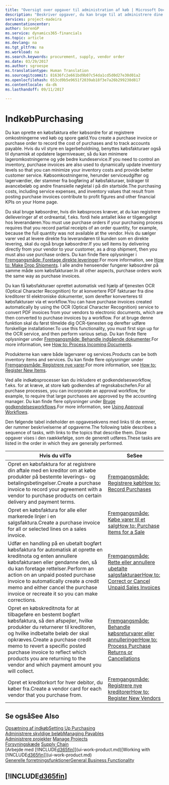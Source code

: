 ```yaml
---
title: "Oversigt over opgaver til administration af køb | Microsoft Docs"
description: "Beskriver opgaver, du kan bruge til at administrere dine indkøb eller indkøbsprocesser, herunder hvordan købsfakturaer og købsordrer fungerer."
services: project-madeira
documentationcenter: 
author: SorenGP
ms.service: dynamics365-financials
ms.topic: article
ms.devlang: na
ms.tgt_pltfrm: na
ms.workload: na
ms.search.keywords: procurement, supply, vendor order
ms.date: 03/29/2017
ms.author: sgroespe
ms.translationtype: Human Translation
ms.sourcegitcommit: 81636fc2e661bd9b07c54da1cd5d0d27e30d01a2
ms.openlocfilehash: 653cd9b5e9651f2039ab18f3e7a26b299238d817
ms.contentlocale: da-dk
ms.lasthandoff: 09/11/2017

---
```

# <a name="purchasing"></a><span data-ttu-id="de054-103">Indkøb</span><span class="sxs-lookup"><span data-stu-id="de054-103">Purchasing</span></span>
<span data-ttu-id="de054-104">Du kan oprette en købsfaktura eller købsordre for at registrere omkostningerne ved køb og spore gæld.</span><span class="sxs-lookup"><span data-stu-id="de054-104">You create a purchase invoice or purchase order to record the cost of purchases and to track accounts payable.</span></span> <span data-ttu-id="de054-105">Hvis du vil styre en lagerbeholdning, benyttes købsfakturaer også til dynamisk at opdatere lagerniveauer, så du kan minimere lageromkostningerne og yde bedre kundeservice.</span><span class="sxs-lookup"><span data-stu-id="de054-105">If you need to control an inventory, purchase invoices are also used to dynamically update inventory levels so that you can minimize your inventory costs and provide better customer service.</span></span> <span data-ttu-id="de054-106">Købsomkostningerne, herunder serviceudgifter og lagerværdier, der stammer fra bogføring af købsfakturaer, bidrager til avancebeløb og andre finansielle nøgletal i på din startside.</span><span class="sxs-lookup"><span data-stu-id="de054-106">The purchasing costs, including service expenses, and inventory values that result from posting purchase invoices contribute to profit figures and other financial KPIs on your Home page.</span></span>

<span data-ttu-id="de054-107">Du skal bruge købsordrer, hvis din købsproces kræver, at du kan registrere delleveringer af et ordreantal, f.eks. fordi hele antallet ikke er tilgængeligt hos leverandøren.</span><span class="sxs-lookup"><span data-stu-id="de054-107">You must use purchase orders if your purchasing process requires that you record partial receipts of an order quantity, for example, because the full quantity was not available at the vendor.</span></span> <span data-ttu-id="de054-108">Hvis du sælger varer ved at levere direkte fra leverandøren til kunden som en direkte levering, skal du også bruge købsordrer.</span><span class="sxs-lookup"><span data-stu-id="de054-108">If you sell items by delivering directly from your vendor to your customer, as a drop shipment, then you must also use purchase orders.</span></span> <span data-ttu-id="de054-109">Du kan finde flere oplysninger i [Fremgangsmåde: Foretage direkte leveringer](sales-how-drop-shipment.md).</span><span class="sxs-lookup"><span data-stu-id="de054-109">For more information, see [How to: Make Drop Shipments](sales-how-drop-shipment.md).</span></span> <span data-ttu-id="de054-110">I alle andre henseender fungerer købsordrer på samme måde som købsfakturaer.</span><span class="sxs-lookup"><span data-stu-id="de054-110">In all other aspects, purchase orders work the same way as purchase invoices.</span></span>

<span data-ttu-id="de054-111">Du kan få købsfakturaer oprettet automatisk ved hjælp af tjenesten OCR (Optical Character Recognition) for at konvertere PDF fakturaer fra dine kreditorer til elektroniske dokumenter, som derefter konverteres til købsfakturaer via et workflow.</span><span class="sxs-lookup"><span data-stu-id="de054-111">You can have purchase invoices created automatically by using the OCR (Optical Character Recognition) service to convert PDF invoices from your vendors to electronic documents, which are then converted to purchase invoices by a workflow.</span></span> <span data-ttu-id="de054-112">For at bruge denne funktion skal du først tilmelde dig OCR-tjenesten og derefter udføre forskellige installationer.</span><span class="sxs-lookup"><span data-stu-id="de054-112">To use this functionality, you must first sign up for the OCR service, and then perform various setup.</span></span> <span data-ttu-id="de054-113">Du kan finde flere oplysninger under [Fremgangsmåde: Behandle indgående dokumenter](across-process-income-documents.md).</span><span class="sxs-lookup"><span data-stu-id="de054-113">For more information, see [How to: Process Incoming Documents](across-process-income-documents.md).</span></span>      

<span data-ttu-id="de054-114">Produkterne kan være både lagervarer og services.</span><span class="sxs-lookup"><span data-stu-id="de054-114">Products can be both inventory items and services.</span></span> <span data-ttu-id="de054-115">Du kan finde flere oplysninger under [Fremgangsmåde: Registrere nye varer](inventory-how-register-new-items.md).</span><span class="sxs-lookup"><span data-stu-id="de054-115">For more information, see [How to: Register New Items](inventory-how-register-new-items.md).</span></span>

<span data-ttu-id="de054-116">Ved alle indkøbsprocesser kan du inkludere et godkendelsesworkflow, f.eks. for at kræve, at store køb godkendes af regnskabschefen.</span><span class="sxs-lookup"><span data-stu-id="de054-116">For all purchase processes, you can incorporate an approval workflow, for example, to require that large purchases are approved by the accounting manager.</span></span> <span data-ttu-id="de054-117">Du kan finde flere oplysninger under [Bruge godkendelsesworkflows](across-how-use-approval-workflows.md).</span><span class="sxs-lookup"><span data-stu-id="de054-117">For more information, see [Using Approval Workflows](across-how-use-approval-workflows.md).</span></span>

<span data-ttu-id="de054-118">Den følgende tabel indeholder en opgavesekvens med links til de emner, der rummer beskrivelserne af opgaverne.</span><span class="sxs-lookup"><span data-stu-id="de054-118">The following table describes a sequence of tasks, with links to the topics that describe them.</span></span> <span data-ttu-id="de054-119">Disse opgaver vises i den raækkefølge, som de generelt udføres.</span><span class="sxs-lookup"><span data-stu-id="de054-119">These tasks are listed in the order in which they are generally performed.</span></span>

| <span data-ttu-id="de054-120">Hvis du vil</span><span class="sxs-lookup"><span data-stu-id="de054-120">To</span></span> | <span data-ttu-id="de054-121">Se</span><span class="sxs-lookup"><span data-stu-id="de054-121">See</span></span> |
| --- | --- |
| <span data-ttu-id="de054-122">Opret en købsfaktura for at registrere din aftale med en kreditor om at købe produkter på bestemte leverings- og betalingsbetingelser.</span><span class="sxs-lookup"><span data-stu-id="de054-122">Create a purchase invoice to record your agreement with a vendor to purchase products on certain delivery and payment terms.</span></span> |[<span data-ttu-id="de054-123">Fremgangsmåde: Registrere køb</span><span class="sxs-lookup"><span data-stu-id="de054-123">How to: Record Purchases</span></span>](purchasing-how-record-purchases.md) |
| <span data-ttu-id="de054-124">Opret en købsfaktura for alle eller markerede linjer i en salgsfaktura.</span><span class="sxs-lookup"><span data-stu-id="de054-124">Create a purchase invoice for all or selected lines on a sales invoice.</span></span> |[<span data-ttu-id="de054-125">Fremgangsmåde: Købe varer til et salg</span><span class="sxs-lookup"><span data-stu-id="de054-125">How to: Purchase Items for a Sale</span></span>](purchasing-how-purchase-products-sale.md) |
| <span data-ttu-id="de054-126">Udfør en handling på en ubetalt bogført købsfaktura for automatisk at oprette en kreditnota og enten annullere købsfakturaen eller gendanne den, så du kan foretage rettelser.</span><span class="sxs-lookup"><span data-stu-id="de054-126">Perform an action on an unpaid posted purchase invoice to automatically create a credit memo and either cancel the purchase invoice or recreate it so you can make corrections.</span></span> |[<span data-ttu-id="de054-127">Fremgangsmåde: Rette eller annullere ubetalte salgsfakturaer</span><span class="sxs-lookup"><span data-stu-id="de054-127">How to: Correct or Cancel Unpaid Sales Invoices</span></span>](purchasing-how-correct-cancel-unpaid-purchase-invoices.md) |
| <span data-ttu-id="de054-128">Opret en købskreditnota for at tilbageføre en bestemt bogført købsfaktura, så den afspejler, hvilke produkter du returnerer til kreditoren, og hvilke indbetalte beløb der skal opkræves.</span><span class="sxs-lookup"><span data-stu-id="de054-128">Create a purchase credit memo to revert a specific posted purchase invoice to reflect which products you are returning to the vendor and which payment amount you will collect.</span></span> |[<span data-ttu-id="de054-129">Fremgangsmåde: Behandle købsreturvarer eller annulleringer</span><span class="sxs-lookup"><span data-stu-id="de054-129">How to: Process Purchase Returns or Cancellations</span></span>](purchasing-how-register-new-vendors.md) |
| <span data-ttu-id="de054-130">Opret et kreditorkort for hver debitor, du køber fra.</span><span class="sxs-lookup"><span data-stu-id="de054-130">Create a vendor card for each vendor that you purchase from.</span></span> |[<span data-ttu-id="de054-131">Fremgangsmåde: Registrere nye kreditorer</span><span class="sxs-lookup"><span data-stu-id="de054-131">How to: Register New Vendors</span></span>](purchasing-how-register-new-vendors.md) |

## <a name="see-also"></a><span data-ttu-id="de054-132">Se også</span><span class="sxs-lookup"><span data-stu-id="de054-132">See Also</span></span>
[<span data-ttu-id="de054-133">Opsætning af indkøb</span><span class="sxs-lookup"><span data-stu-id="de054-133">Setting Up Purchasing</span></span>](purchasing-setup-purchasing.md)  
[<span data-ttu-id="de054-134">Administrere skyldige beløb</span><span class="sxs-lookup"><span data-stu-id="de054-134">Managing Payables</span></span>](payables-manage-payables.md)  
<span data-ttu-id="de054-135">[Administrere projekter](projects-manage-projects.md)  </span><span class="sxs-lookup"><span data-stu-id="de054-135">[Manage Projects](projects-manage-projects.md)  </span></span>  
<span data-ttu-id="de054-136">[Forsyningskæde](madeira-supply-chain.md)    </span><span class="sxs-lookup"><span data-stu-id="de054-136">[Supply Chain](madeira-supply-chain.md)    </span></span>  
<span data-ttu-id="de054-137">[Arbejde med [!INCLUDE[d365fin](includes/d365fin_md.md)]](ui-work-product.md)</span><span class="sxs-lookup"><span data-stu-id="de054-137">[Working with [!INCLUDE[d365fin](includes/d365fin_md.md)]](ui-work-product.md)</span></span>  
[<span data-ttu-id="de054-138">Generelle forretningsfunktioner</span><span class="sxs-lookup"><span data-stu-id="de054-138">General Business Functionality</span></span>](ui-across-business-areas.md)

## [!INCLUDE[d365fin](includes/free_trial_md.md)]
